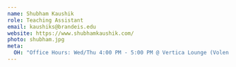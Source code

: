 ```yaml
---
name: Shubham Kaushik
role: Teaching Assistant
email: kaushiks@brandeis.edu
website: https://www.shubhamkaushik.com/
photo: shubham.jpg
meta:
  OH: "Office Hours: Wed/Thu 4:00 PM - 5:00 PM @ Vertica Lounge (Volen 104)"
---
```

